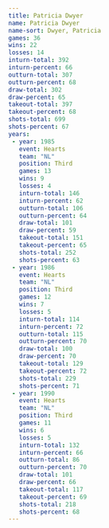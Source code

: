 ```yaml
---
title: Patricia Dwyer
name: Patricia Dwyer
name-sort: Dwyer, Patricia
games: 36
wins: 22
losses: 14
inturn-total: 392
inturn-percent: 66
outturn-total: 307
outturn-percent: 68
draw-total: 302
draw-percent: 65
takeout-total: 397
takeout-percent: 68
shots-total: 699
shots-percent: 67
years:
 - year: 1985
   event: Hearts
   team: "NL"
   position: Third
   games: 13
   wins: 9
   losses: 4
   inturn-total: 146
   inturn-percent: 62
   outturn-total: 106
   outturn-percent: 64
   draw-total: 101
   draw-percent: 59
   takeout-total: 151
   takeout-percent: 65
   shots-total: 252
   shots-percent: 63
 - year: 1986
   event: Hearts
   team: "NL"
   position: Third
   games: 12
   wins: 7
   losses: 5
   inturn-total: 114
   inturn-percent: 72
   outturn-total: 115
   outturn-percent: 70
   draw-total: 100
   draw-percent: 70
   takeout-total: 129
   takeout-percent: 72
   shots-total: 229
   shots-percent: 71
 - year: 1990
   event: Hearts
   team: "NL"
   position: Third
   games: 11
   wins: 6
   losses: 5
   inturn-total: 132
   inturn-percent: 66
   outturn-total: 86
   outturn-percent: 70
   draw-total: 101
   draw-percent: 66
   takeout-total: 117
   takeout-percent: 69
   shots-total: 218
   shots-percent: 68
---
```

